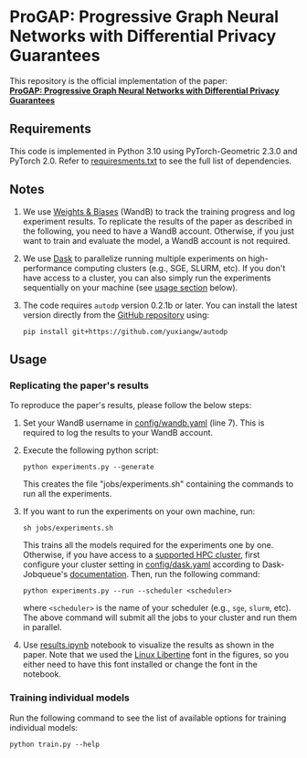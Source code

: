 # ProGAP: Progressive Graph Neural Networks with Differential Privacy Guarantees

This repository is the official implementation of the paper:  
[**ProGAP: Progressive Graph Neural Networks with Differential Privacy Guarantees**](https://arxiv.org/abs/2304.08928)   



## Requirements

This code is implemented in Python 3.10 using PyTorch-Geometric 2.3.0 and PyTorch 2.0.
Refer to [requiresments.txt](./requirements.txt) to see the full list of dependencies.

## Notes

1. We use [Weights & Biases](https://docs.wandb.ai/) (WandB) to track the training progress and log experiment results. To replicate the results of the paper as described in the following, you need to have a WandB account. Otherwise, if you just want to train and evaluate the model, a WandB account is not required.

2. We use [Dask](https://jobqueue.dask.org/) to parallelize running multiple experiments on high-performance computing clusters (e.g., SGE, SLURM, etc). If you don't have access to a cluster, you can also simply run the experiments sequentially on your machine (see [usage section](#usage) below).

3. The code requires `autodp` version 0.2.1b or later. You can install the latest version directly from the [GitHub repository](https://github.com/yuxiangw/autodp) using: 
    ```
    pip install git+https://github.com/yuxiangw/autodp
    ```


## Usage

### Replicating the paper's results
To reproduce the paper's results, please follow the below steps:  

1. Set your WandB username in [config/wandb.yaml](config/wandb.yaml) (line 7). This is required to log the results to your WandB account.

2. Execute the following python script:
    ```
    python experiments.py --generate
    ```
    This creates the file "jobs/experiments.sh" containing the commands to run all the experiments.

3. If you want to run the experiments on your own machine, run:
    ```
    sh jobs/experiments.sh
    ``` 
    This trains all the models required for the experiments one by one. Otherwise, if you have access to a [supported HPC cluster](https://jobqueue.dask.org/en/latest/api.html), first configure your cluster setting in [config/dask.yaml](config/dask.yaml) according to Dask-Jobqueue's [documentation](https://jobqueue.dask.org/en/latest/configuration.html). Then, run the following command:
    ```
    python experiments.py --run --scheduler <scheduler>
    ```
    where `<scheduler>` is the name of your scheduler (e.g., `sge`, `slurm`, etc). The above command will submit all the jobs to your cluster and run them in parallel. 
    

  4. Use [results.ipynb](./results.ipynb) notebook to visualize the results as shown in the paper. Note that we used the [Linux Libertine](https://libertine-fonts.org/) font in the figures, so you either need to have this font installed or change the font in the notebook.

### Training individual models

Run the following command to see the list of available options for training individual models:  

```
python train.py --help
``` 

<!-- ### Demo

<p align="center">
  <img width="600" src="https://i.imgur.com/ctveM6V.gif">
</p> -->

<!-- ## Results

<center>

| Privacy Level | Method        | $\epsilon$ | Facebook             | Reddit              | Amazon              |
|---------------|---------------|------------|----------------------|---------------------|---------------------|
| None          | GAP - $\infty$  | $\infty$   | 80.0 $\pm$ 0.48      | **99.4 $\pm$ 0.02** | 91.2 $\pm$ 0.07     |
| None          | SAGE - $\infty$ | $\infty$   | **83.2 $\pm$ 0.68**  | 99.1 $\pm$ 0.01     | **92.7 $\pm$ 0.09** |
| Edge    | GAP-EDP       | 4          | **76.3 $\pm$ 0.21**  | **98.7 $\pm$ 0.03** | **83.8 $\pm$ 0.26** |
| Edge    | SAGE-EDP      | 4          | 50.4 $\pm$ 0.69      | 84.6 $\pm$ 1.63     | 68.3 $\pm$ 0.99     |
| Edge    | MLP           | 0          | 50.8 $\pm$ 0.17      | 82.4 $\pm$ 0.10     | 71.1 $\pm$ 0.18     |
| Node    | GAP-NDP       | 8          | **63.2 $\pm$ 0.35**  | **94.0 $\pm$ 0.14** | **77.4 $\pm$ 0.07** |
| Node    | SAGE-NDP      | 8          | 37.2 $\pm$ 0.96      | 60.5 $\pm$ 1.10     | 27.5 $\pm$ 0.83     |
| Node    | MLP-DP        | 8          | 50.2 $\pm$ 0.25      | 81.5 $\pm$ 0.12     | 73.6 $\pm$ 0.05     |

</center>


## Contact

Should you ran into any problems or had any questions, please get in touch via [email](mailto:sina.sajadmanesh@epfl.ch) or open an issue on [GitHub](https://github.com/sisaman/GAP/issues).


## Citation

If you find this code useful, please cite the following paper:  
```bibtex

@inproceedings {sajadmanesh2023gap,
  title = {GAP: Differentially Private Graph Neural Networks with Aggregation Perturbation},
  author={Sajadmanesh, Sina and Shamsabadi, Ali Shahin and Bellet, Aur{\'e}lien and Gatica-Perez, Daniel},
  booktitle = {32nd USENIX Security Symposium (USENIX Security 23)},
  year = {2023},
  address = {Anaheim, CA},
  publisher = {USENIX Association},
  month = aug,
}
``` -->
